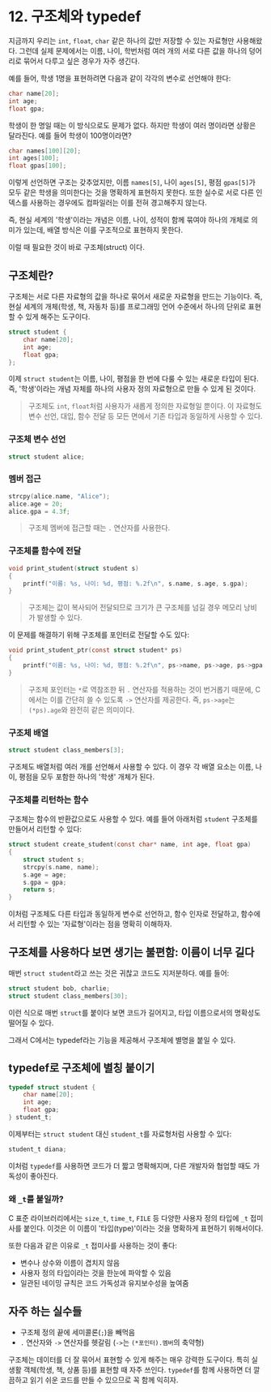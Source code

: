 # 12. 구조체와 typedef

지금까지 우리는 `int`, `float`, `char` 같은 하나의 값만 저장할 수 있는 자료형만 사용해왔다. 그런데 실제 문제에서는 이름, 나이, 학번처럼 여러 개의 서로 다른 값을 하나의 덩어리로 묶어서 다루고 싶은 경우가 자주 생긴다.

예를 들어, 학생 1명을 표현하려면 다음과 같이 각각의 변수로 선언해야 한다:

```c
char name[20];
int age;
float gpa;
```

학생이 한 명일 때는 이 방식으로도 문제가 없다. 하지만 학생이 여러 명이라면 상황은 달라진다. 예를 들어 학생이 100명이라면?

```c
char names[100][20];
int ages[100];
float gpas[100];
```

이렇게 선언하면 구조는 갖추었지만, 이름 `names[5]`, 나이 `ages[5]`, 평점 `gpas[5]`가 모두 같은 학생을 의미한다는 것을 명확하게 표현하지 못한다.
또한 실수로 서로 다른 인덱스를 사용하는 경우에도 컴파일러는 이를 전혀 경고해주지 않는다.

즉, 현실 세계의 '학생'이라는 개념은 이름, 나이, 성적이 함께 묶여야 하나의 개체로 의미가 있는데, 배열 방식은 이를 구조적으로 표현하지 못한다.

이럴 때 필요한 것이 바로 구조체(struct) 이다.

## 구조체란?

구조체는 서로 다른 자료형의 값을 하나로 묶어서 새로운 자료형을 만드는 기능이다.
즉, 현실 세계의 개체(학생, 책, 자동차 등)를 프로그래밍 언어 수준에서 하나의 단위로 표현할 수 있게 해주는 도구이다.

```c
struct student {
    char name[20];
    int age;
    float gpa;
};
```

이제 `struct student`는 이름, 나이, 평점을 한 번에 다룰 수 있는 새로운 타입이 된다. 즉, '학생'이라는 개념 자체를 하나의 사용자 정의 자료형으로 만들 수 있게 된 것이다.

> 구조체도 `int`, `float`처럼 사용자가 새롭게 정의한 자료형일 뿐이다. 이 자료형도 변수 선언, 대입, 함수 전달 등 모든 면에서 기존 타입과 동일하게 사용할 수 있다.

### 구조체 변수 선언

```c
struct student alice;
```

### 멤버 접근

```c
strcpy(alice.name, "Alice");
alice.age = 20;
alice.gpa = 4.3f;
```

> 구조체 멤버에 접근할 때는 `.` 연산자를 사용한다.

### 구조체를 함수에 전달

```c
void print_student(struct student s)
{
    printf("이름: %s, 나이: %d, 평점: %.2f\n", s.name, s.age, s.gpa);
}
```

> 구조체는 값이 복사되어 전달되므로 크기가 큰 구조체를 넘길 경우 메모리 낭비가 발생할 수 있다.

이 문제를 해결하기 위해 구조체를 포인터로 전달할 수도 있다:

```c
void print_student_ptr(const struct student* ps)
{
    printf("이름: %s, 나이: %d, 평점: %.2f\n", ps->name, ps->age, ps->gpa);
}
```

> 구조체 포인터는 `*`로 역참조한 뒤 `.` 연산자를 적용하는 것이 번거롭기 때문에, C에서는 이를 간단히 쓸 수 있도록 `->` 연산자를 제공한다.
> 즉, `ps->age`는 `(*ps).age`와 완전히 같은 의미이다.

### 구조체 배열

```c
struct student class_members[3];
```

구조체도 배열처럼 여러 개를 선언해서 사용할 수 있다. 이 경우 각 배열 요소는 이름, 나이, 평점을 모두 포함한 하나의 '학생' 개체가 된다.

### 구조체를 리턴하는 함수

구조체는 함수의 반환값으로도 사용할 수 있다. 예를 들어 아래처럼 `student` 구조체를 만들어서 리턴할 수 있다:

```c
struct student create_student(const char* name, int age, float gpa)
{
    struct student s;
    strcpy(s.name, name);
    s.age = age;
    s.gpa = gpa;
    return s;
}
```

이처럼 구조체도 다른 타입과 동일하게 변수로 선언하고, 함수 인자로 전달하고, 함수에서 리턴할 수 있는 '자료형'이라는 점을 명확히 이해하자.

## 구조체를 사용하다 보면 생기는 불편함: 이름이 너무 길다

매번 `struct student`라고 쓰는 것은 귀찮고 코드도 지저분하다. 예를 들어:

```c
struct student bob, charlie;
struct student class_members[30];
```

이런 식으로 매번 `struct`를 붙이다 보면 코드가 길어지고, 타입 이름으로서의 명확성도 떨어질 수 있다.

그래서 C에서는 typedef라는 기능을 제공해서 구조체에 별명을 붙일 수 있다.

## typedef로 구조체에 별칭 붙이기

```c
typedef struct student {
    char name[20];
    int age;
    float gpa;
} student_t;
```

이제부터는 `struct student` 대신 `student_t`를 자료형처럼 사용할 수 있다:

```c
student_t diana;
```

이처럼 `typedef`를 사용하면 코드가 더 짧고 명확해지며, 다른 개발자와 협업할 때도 가독성이 좋아진다.

### 왜 `_t`를 붙일까?

C 표준 라이브러리에서는 `size_t`, `time_t`, `FILE` 등 다양한 사용자 정의 타입에 `_t` 접미사를 붙인다.
이것은 이 이름이 '타입(type)'이라는 것을 명확하게 표현하기 위해서이다.

또한 다음과 같은 이유로 `_t` 접미사를 사용하는 것이 좋다:

* 변수나 상수와 이름이 겹치지 않음
* 사용자 정의 타입이라는 것을 한눈에 파악할 수 있음
* 일관된 네이밍 규칙은 코드 가독성과 유지보수성을 높여줌

## 자주 하는 실수들

* 구조체 정의 끝에 세미콜론(`;`)을 빼먹음
* `.` 연산자와 `->` 연산자를 헷갈림 (`->`는 `(*포인터).멤버`의 축약형)

구조체는 데이터를 더 잘 묶어서 표현할 수 있게 해주는 매우 강력한 도구이다.
특히 실생활 객체(학생, 책, 상품 등)를 표현할 때 자주 쓰인다.
`typedef`를 함께 사용하면 더 깔끔하고 읽기 쉬운 코드를 만들 수 있으므로 꼭 함께 익히자.
